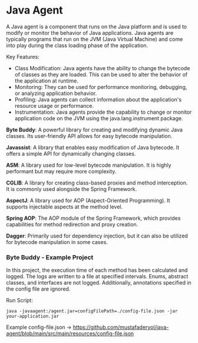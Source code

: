 # Java Agent

A Java agent is a component that runs on the Java platform and is used to modify or monitor the behavior of Java applications. Java agents are typically programs that run on the JVM (Java Virtual Machine) and come into play during the class loading phase of the application.

Key Features:

- Class Modification: Java agents have the ability to change the bytecode of classes as they are loaded. This can be used to alter the behavior of the application at runtime.
- Monitoring: They can be used for performance monitoring, debugging, or analyzing application behavior.
- Profiling: Java agents can collect information about the application's resource usage or performance.
- Instrumentation: Java agents provide the capability to change or monitor application code on the JVM using the java.lang.instrument package.

**Byte Buddy**: A powerful library for creating and modifying dynamic Java classes. Its user-friendly API allows for easy bytecode manipulation.

**Javassist**: A library that enables easy modification of Java bytecode. It offers a simple API for dynamically changing classes.

**ASM**: A library used for low-level bytecode manipulation. It is highly performant but may require more complexity.

**CGLIB**: A library for creating class-based proxies and method interception. It is commonly used alongside the Spring Framework.

**AspectJ**: A library used for AOP (Aspect-Oriented Programming). It supports injectable aspects at the method level.

**Spring AOP**: The AOP module of the Spring Framework, which provides capabilities for method redirection and proxy creation.

**Dagger**: Primarily used for dependency injection, but it can also be utilized for bytecode manipulation in some cases.

### Byte Buddy - Example Project
In this project, the execution time of each method has been calculated and logged. The logs are written to a file at specified intervals. Enums, abstract classes, and interfaces are not logged. Additionally, annotations specified in the config file are ignored.

Run Script:
```
java -javaagent:/agent.jar=configFilePath=./config-file.json -jar your-application.jar
```
Example config-file.json -> https://github.com/mustafaderyol/java-agent/blob/main/src/main/resources/config-file.json